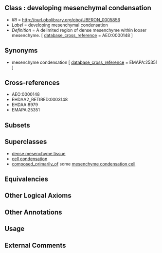 
## Class : developing mesenchymal condensation

 * *IRI* = http://purl.obolibrary.org/obo/UBERON_0005856
 * *Label* = developing mesenchymal condensation
 * *Definition* = A delimited region of dense mesenchyme within looser mesenchyme. [ [database_cross_reference](../../ef/oboInOwl#hasDbXref.md) = AEO:0000148 ]

## Synonyms

 * mesenchyme condensation [ [database_cross_reference](../../ef/oboInOwl#hasDbXref.md) = EMAPA:25351 ]

## Cross-references

 * AEO:0000148
 * EHDAA2_RETIRED:0003148
 * EHDAA:8979
 * EMAPA:25351

## Subsets


## Superclasses

 * [dense mesenchyme tissue](../../UBERON/24/UBERON_0007524.md)
 * [cell condensation](../../UBERON/85/UBERON_0011585.md)
 * [composed_primarily_of](../../UBREL/02/UBREL_0000002.md) some [mesenchyme condensation cell](../../CL/35/CL_0000335.md)

## Equivalencies


## Other Logical Axioms


## Other Annotations


## Usage


## External Comments


